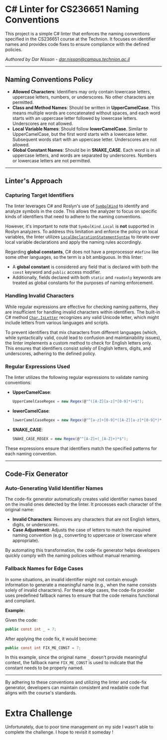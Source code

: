 # C# Linter for CS236651 Naming Conventions

This project is a simple C# linter that enforces the naming conventions specified in the CS236651 course at the Technion. It focuses on identifier names and provides code fixes to ensure compliance with the defined policies.

*Authored by Dar Nissan - [dar.nissan@campus.technion.ac.il](mailto:dar.nissan@campus.technion.ac.il)*

---

## Naming Conventions Policy

- **Allowed Characters**: Identifiers may only contain lowercase letters, uppercase letters, numbers, or underscores. No other characters are permitted.
- **Class and Method Names**: Should be written in **UpperCamelCase**. This means multiple words are concatenated without spaces, and each word starts with an uppercase letter followed by lowercase letters. Underscores are not allowed.
- **Local Variable Names**: Should follow **lowerCamelCase**. Similar to UpperCamelCase, but the first word starts with a lowercase letter. Subsequent words start with an uppercase letter. Underscores are not allowed.
- **Global Constant Names**: Should be in **SNAKE_CASE**. Each word is in all uppercase letters, and words are separated by underscores. Numbers or lowercase letters are not permitted.

---

## Linter's Approach

### Capturing Target Identifiers

The linter leverages C# and Roslyn's use of [`SymbolKind`](https://learn.microsoft.com/en-us/dotnet/api/microsoft.codeanalysis.symbolkind) to identify and analyze symbols in the code. This allows the analyzer to focus on specific kinds of identifiers that need to adhere to the naming conventions.

However, it's important to note that `SymbolKind.Local` is **not** supported in Roslyn analyzers. To address this limitation and enforce the policy on local variables, the linter utilizes [`LocalDeclarationStatementSyntax`](https://learn.microsoft.com/en-us/dotnet/csharp/language-reference/keywords/local-variable-declaration) to iterate over local variable declarations and apply the naming rules accordingly.

Regarding **global constants**, C# does not have a preprocessor `#define` like some other languages, so the term is a bit ambiguous. In this linter:

- A **global constant** is considered any field that is declared with both the `const` keyword and `public` access modifier.
- Additionally, fields declared with both `static` and `readonly` keywords are treated as global constants for the purposes of naming enforcement.

### Handling Invalid Characters

While regular expressions are effective for checking naming patterns, they are insufficient for handling invalid characters within identifiers. The built-in C# method [`Char.IsLetter`](https://learn.microsoft.com/en-us/dotnet/api/system.char.isletter) recognizes any valid Unicode letter, which might include letters from various languages and scripts.

To prevent identifiers that mix characters from different languages (which, while syntactically valid, could lead to confusion and maintainability issues), the linter implements a custom method to check for English letters only. This ensures that identifiers consist solely of English letters, digits, and underscores, adhering to the defined policy.

### Regular Expressions Used

The linter utilizes the following regular expressions to validate naming conventions:

- **UpperCamelCase**:

  ```csharp
  UpperCamelCaseRegex = new Regex(@"^([A-Z][a-z]*[0-9]*)+$");
  ```

- **lowerCamelCase**:

  ```csharp
  lowerCamelCaseRegex = new Regex(@"^[a-z]+[0-9]*([A-Z][a-z]*[0-9]*)*$");
  ```

- **SNAKE_CASE**:

  ```csharp
  SNAKE_CASE_REGEX = new Regex(@"^[A-Z]+(_[A-Z]+)*$");
  ```

These expressions ensure that identifiers match the specified patterns for each naming convention.

---

## Code-Fix Generator

### Auto-Generating Valid Identifier Names

The code-fix generator automatically creates valid identifier names based on the invalid ones detected by the linter. It processes each character of the original name:

- **Invalid Characters**: Removes any characters that are not English letters, digits, or underscores.
- **Case Adjustment**: Adjusts the case of letters to match the required naming convention (e.g., converting to uppercase or lowercase where appropriate).

By automating this transformation, the code-fix generator helps developers quickly comply with the naming policies without manual renaming.

### Fallback Names for Edge Cases

In some situations, an invalid identifier might not contain enough information to generate a meaningful name (e.g., when the name consists solely of invalid characters). For these edge cases, the code-fix provider uses predefined fallback names to ensure that the code remains functional and compliant.

**Example:**

Given the code:

```csharp
public const int _ = 7;
```

After applying the code fix, it would become:

```csharp
public const int FIX_ME_CONST = 7;
```

In this example, since the original name `_` doesn't provide meaningful context, the fallback name `FIX_ME_CONST` is used to indicate that the constant needs to be properly named.

---

By adhering to these conventions and utilizing the linter and code-fix generator, developers can maintain consistent and readable code that aligns with the course's standards.


# Extra Challenge

Unfortunately, due to poor time management on my side I wasn't able to complete the challenge.  I hope to revisit it someday ! 